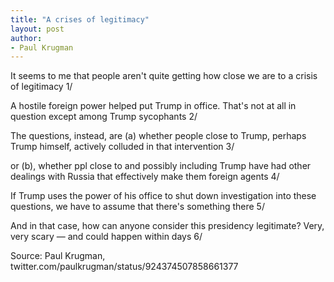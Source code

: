 ```yaml
---
title: "A crises of legitimacy"
layout: post
author:
- Paul Krugman
---
```


It seems to me that people aren't quite getting how close we are to a crisis of legitimacy 1/

A hostile foreign power helped put Trump in office. That's not at all in question except among Trump sycophants 2/

The questions, instead, are (a) whether people close to Trump, perhaps Trump himself, actively colluded in that intervention 3/

or (b), whether ppl close to and possibly including Trump have had other dealings with Russia that effectively make them foreign agents 4/

If Trump uses the power of his office to shut down investigation into these questions, we have to assume that there's something there 5/

And in that case, how can anyone consider this presidency legitimate? Very, very scary — and could happen within days 6/

Source: Paul Krugman, twitter.com/paulkrugman/status/924374507858661377
